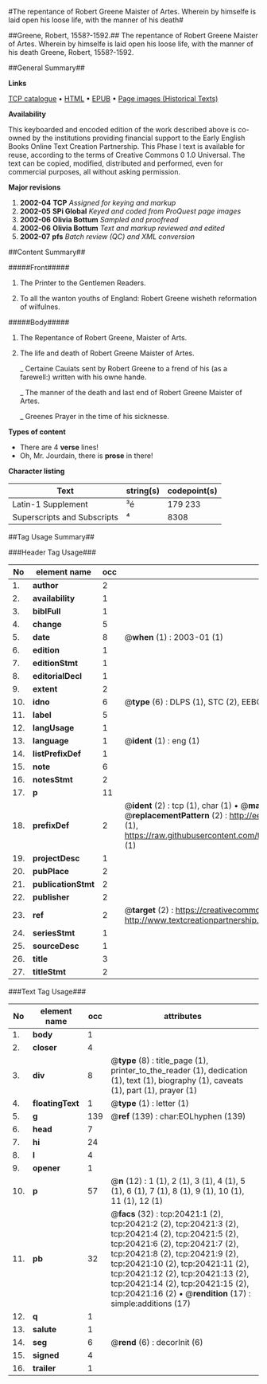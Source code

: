#The repentance of Robert Greene Maister of Artes. Wherein by himselfe is laid open his loose life, with the manner of his death#

##Greene, Robert, 1558?-1592.##
The repentance of Robert Greene Maister of Artes. Wherein by himselfe is laid open his loose life, with the manner of his death
Greene, Robert, 1558?-1592.

##General Summary##

**Links**

[TCP catalogue](http://www.ota.ox.ac.uk/tcp/)  • 
[HTML](http://tei.it.ox.ac.uk/tcp/Texts-HTML/free/A02/A02166.html)  • 
[EPUB](http://tei.it.ox.ac.uk/tcp/Texts-EPUB/free/A02/A02166.epub) • 
[Page images (Historical Texts)](https://data.historicaltexts.jisc.ac.uk/view?pubId=eebo-99854955e&pageId=eebo-99854955e-20421-1)

**Availability**

This keyboarded and encoded edition of the
	       work described above is co-owned by the institutions
	       providing financial support to the Early English Books
	       Online Text Creation Partnership. This Phase I text is
	       available for reuse, according to the terms of Creative
	       Commons 0 1.0 Universal. The text can be copied,
	       modified, distributed and performed, even for
	       commercial purposes, all without asking permission.

**Major revisions**

1. __2002-04__ __TCP__ *Assigned for keying and markup*
1. __2002-05__ __SPi Global__ *Keyed and coded from ProQuest page images*
1. __2002-06__ __Olivia Bottum__ *Sampled and proofread*
1. __2002-06__ __Olivia Bottum__ *Text and markup reviewed and edited*
1. __2002-07__ __pfs__ *Batch review (QC) and XML conversion*

##Content Summary##

#####Front#####

1. The Printer to the Gentlemen Readers.

1. To all the wanton youths of England: Robert Greene wisheth reformation of wilfulnes.

#####Body#####

1. The Repentance of Robert Greene, Maister of Arts.

1. The life and death of Robert Greene Maister of Artes.

    _ Certaine Cauiats sent by Robert Greene to a frend of his (as a farewell:) written with his owne hande.

    _ The manner of the death and last end of Robert Greene Maister of Artes.

    _ Greenes Prayer in the time of his sicknesse.

**Types of content**

  * There are 4 **verse** lines!
  * Oh, Mr. Jourdain, there is **prose** in there!

**Character listing**


|Text|string(s)|codepoint(s)|
|---|---|---|
|Latin-1 Supplement|³é|179 233|
|Superscripts             and Subscripts|⁴|8308|

##Tag Usage Summary##

###Header Tag Usage###

|No|element name|occ|attributes|
|---|---|---|---|
|1.|__author__|2||
|2.|__availability__|1||
|3.|__biblFull__|1||
|4.|__change__|5||
|5.|__date__|8| @__when__ (1) : 2003-01 (1)|
|6.|__edition__|1||
|7.|__editionStmt__|1||
|8.|__editorialDecl__|1||
|9.|__extent__|2||
|10.|__idno__|6| @__type__ (6) : DLPS (1), STC (2), EEBO-CITATION (1), PROQUEST (1), VID (1)|
|11.|__label__|5||
|12.|__langUsage__|1||
|13.|__language__|1| @__ident__ (1) : eng (1)|
|14.|__listPrefixDef__|1||
|15.|__note__|6||
|16.|__notesStmt__|2||
|17.|__p__|11||
|18.|__prefixDef__|2| @__ident__ (2) : tcp (1), char (1)  •  @__matchPattern__ (2) : ([0-9\-]+):([0-9IVX]+) (1), (.+) (1)  •  @__replacementPattern__ (2) : http://eebo.chadwyck.com/downloadtiff?vid=$1&page=$2 (1), https://raw.githubusercontent.com/textcreationpartnership/Texts/master/tcpchars.xml#$1 (1)|
|19.|__projectDesc__|1||
|20.|__pubPlace__|2||
|21.|__publicationStmt__|2||
|22.|__publisher__|2||
|23.|__ref__|2| @__target__ (2) : https://creativecommons.org/publicdomain/zero/1.0/ (1), http://www.textcreationpartnership.org/docs/. (1)|
|24.|__seriesStmt__|1||
|25.|__sourceDesc__|1||
|26.|__title__|3||
|27.|__titleStmt__|2||


###Text Tag Usage###

|No|element name|occ|attributes|
|---|---|---|---|
|1.|__body__|1||
|2.|__closer__|4||
|3.|__div__|8| @__type__ (8) : title_page (1), printer_to_the_reader (1), dedication (1), text (1), biography (1), caveats (1), part (1), prayer (1)|
|4.|__floatingText__|1| @__type__ (1) : letter (1)|
|5.|__g__|139| @__ref__ (139) : char:EOLhyphen (139)|
|6.|__head__|7||
|7.|__hi__|24||
|8.|__l__|4||
|9.|__opener__|1||
|10.|__p__|57| @__n__ (12) : 1 (1), 2 (1), 3 (1), 4 (1), 5 (1), 6 (1), 7 (1), 8 (1), 9 (1), 10 (1), 11 (1), 12 (1)|
|11.|__pb__|32| @__facs__ (32) : tcp:20421:1 (2), tcp:20421:2 (2), tcp:20421:3 (2), tcp:20421:4 (2), tcp:20421:5 (2), tcp:20421:6 (2), tcp:20421:7 (2), tcp:20421:8 (2), tcp:20421:9 (2), tcp:20421:10 (2), tcp:20421:11 (2), tcp:20421:12 (2), tcp:20421:13 (2), tcp:20421:14 (2), tcp:20421:15 (2), tcp:20421:16 (2)  •  @__rendition__ (17) : simple:additions (17)|
|12.|__q__|1||
|13.|__salute__|1||
|14.|__seg__|6| @__rend__ (6) : decorInit (6)|
|15.|__signed__|4||
|16.|__trailer__|1||
